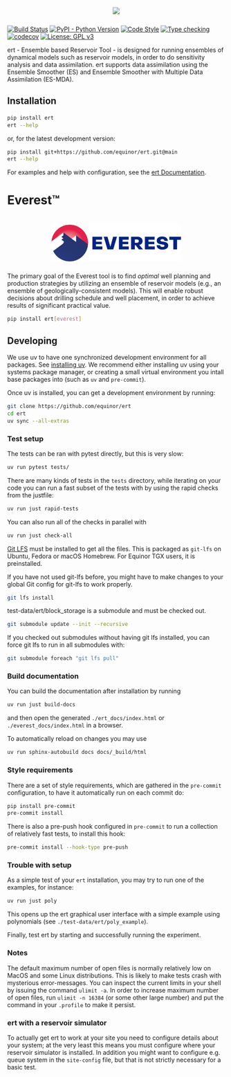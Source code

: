 <h1 align="center">
<img src="https://raw.githubusercontent.com/equinor/ert/main/src/ert/gui/resources/gui/img/ert_icon.svg" width="200">
</h1>

[![Build Status](https://github.com/equinor/ert/actions/workflows/build_and_test.yml/badge.svg)](https://github.com/equinor/ert/actions/workflows/build_and_test.yml)
[![PyPI - Python Version](https://img.shields.io/pypi/pyversions/ert)](https://img.shields.io/pypi/pyversions/ert)
[![Code Style](https://github.com/equinor/ert/actions/workflows/style.yml/badge.svg)](https://github.com/equinor/ert/actions/workflows/style.yml)
[![Type checking](https://github.com/equinor/ert/actions/workflows/typing.yml/badge.svg)](https://github.com/equinor/ert/actions/workflows/typing.yml)
[![codecov](https://codecov.io/gh/equinor/ert/graph/badge.svg?token=keVAcWavZ1)](https://codecov.io/gh/equinor/ert)
[![License: GPL v3](https://img.shields.io/badge/License-GPLv3-blue.svg)](https://www.gnu.org/licenses/gpl-3.0)

ert - Ensemble based Reservoir Tool - is designed for running
ensembles of dynamical models such as reservoir models,
in order to do sensitivity analysis and data assimilation.
ert supports data assimilation using the Ensemble Smoother (ES) and
Ensemble Smoother with Multiple Data Assimilation (ES-MDA).

## Installation

```sh
pip install ert
ert --help
```

or, for the latest development version:

```sh
pip install git+https://github.com/equinor/ert.git@main
ert --help
```

For examples and help with configuration, see the [ert Documentation](https://ert.readthedocs.io/en/latest/getting_started/configuration/poly_new/guide.html#configuration-guide).

# Everest™

<h1 align="center">
<img src="https://raw.githubusercontent.com/equinor/ert/main/src/everest/assets/everest_logo.svg" width="300">
</h1>

The primary goal of the Everest tool is to find *optimal* well
planning and production strategies by utilizing an ensemble of
reservoir models (e.g., an ensemble of geologically-consistent models).
This will enable robust decisions about drilling schedule and well
placement, in order to achieve results of significant practical value.

```sh
pip install ert[everest]
```

## Developing

We use uv to have one synchronized development environment for all packages.
See [installing uv](https://docs.astral.sh/uv/getting-started/installation/). We
recommend either installing uv using your systems package manager, or creating
a small virtual environment you intall base packages into (such as `uv` and `pre-commit`).

Once uv is installed, you can get a development environment by running:

```sh
git clone https://github.com/equinor/ert
cd ert
uv sync --all-extras
```

### Test setup

The tests can be ran with pytest directly, but this is very slow:

```sh
uv run pytest tests/
```

There are many kinds of tests in the `tests` directory, while iterating on your
code you can run a fast subset of the tests with by using the rapid checks from the
justfile:

```sh
uv run just rapid-tests
```

You can also run all of the checks in parallel with

```sh
uv run just check-all
```

[Git LFS](https://git-lfs.com/) must be installed to get all the files. This is
packaged as `git-lfs` on Ubuntu, Fedora or macOS Homebrew.  For Equinor TGX
users, it is preinstalled.

If you have not used git-lfs before, you might have to make changes to your global Git config for git-lfs to work properly.
```sh
git lfs install
```

test-data/ert/block_storage is a submodule and must be checked out.
```sh
git submodule update --init --recursive
```

If you checked out submodules without having git lfs installed, you can force git lfs to run in all submodules with:
```sh
git submodule foreach "git lfs pull"
```

### Build documentation

You can build the documentation after installation by running
```sh
uv run just build-docs
```
and then open the generated `./ert_docs/index.html` or
`./everest_docs/index.html` in a browser.

To automatically reload on changes you may use

```sh
uv run sphinx-autobuild docs docs/_build/html
```

### Style requirements

There are a set of style requirements, which are gathered in the `pre-commit`
configuration, to have it automatically run on each commit do:

```sh
pip install pre-commit
pre-commit install
```

There is also a pre-push hook configured in `pre-commit` to run a collection of
relatively fast tests, to install this hook:

```sh
pre-commit install --hook-type pre-push
```


### Trouble with setup

As a simple test of your `ert` installation, you may try to run one of the
examples, for instance:


```sh
uv run just poly
```
This opens up the ert graphical user interface with a simple example using
polynomials (see `./test-data/ert/poly_example`).

Finally, test ert by starting and successfully running the experiment.

### Notes

The default maximum number of open files is normally relatively low on MacOS
and some Linux distributions. This is likely to make tests crash with mysterious
error-messages. You can inspect the current limits in your shell by issuing the
command `ulimit -a`. In order to increase maximum number of open files, run
`ulimit -n 16384` (or some other large number) and put the command in your
`.profile` to make it persist.

### ert with a reservoir simulator
To actually get ert to work at your site you need to configure details about
your system; at the very least this means you must configure where your
reservoir simulator is installed. In addition you might want to configure e.g.
queue system in the `site-config` file, but that is not strictly necessary for
a basic test.
